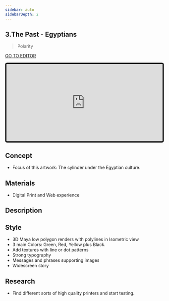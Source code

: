 ```yaml
---
sidebar: auto
sidebarDepth: 2
---
```


## 3.The Past - Egyptians

> Polarity

[GO TO EDITOR](https://editor.p5js.org/bernatferragut/sketches/4tjs9bau_)

<iframe frameborder="0" 
border="0" 
cellspacing="0" 
id="iframe1" 
onLoad="autoResize('iframe1')"
style="
width: 100%; 
height: 250px; 
border: 4px solid #000000;
border-radius: 6px;
overflow: hidden;
position: relative;"
scrolling="no"
src="https://editor.p5js.org/bernatferragut/embed/4tjs9bau_"></iframe>

## Concept
* Focus of this artwork: The cylinder under the Egyptian culture.

## Materials
* Digital Print and Web experience

## Description


## Style
* 3D Maya low polygon renders with polylines in Isometric view
* 3 main Colors: Green, Red, Yellow plus Black.
* Add textures with line or dot patterns
* Strong typography
* Messages and phrases supporting images
* Widescreen story

## Research
* Find different sorts of high quality printers and start testing.


<script language="JavaScript">